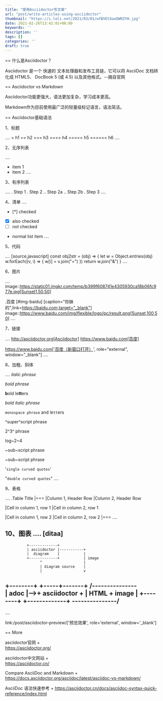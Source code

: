 ```yaml
---
title: "使用Asciidoctor写文章"
url: "post/write-articles-using-asciidoctor"
thumbnail: "https://i.loli.net/2021/03/01/wfBVEC6aoDWRZYH.jpg"
date: 2021-02-26T13:42:01+08:00
keywords: ''
description: ''
tags: []
categories: ''
draft: true
---
```


== 什么是Asciidoctor？

Asciidoctor 是一个 快速的 文本处理器和发布工具链，它可以将 AsciiDoc 文档转化成 HTML5、 DocBook 5 (或 4.5) 以及其他格式。--摘自官网

== Asciidoctor vs Markdown 

Asciidoctor功能更强大，语法更加复杂，学习成本更高。 

Markdown作为目前使用最广泛的轻量级标记语言，语法简洁。

== Asciidoctor基础语法 

1、标题 

....
= h1
== h2
=== h3
==== h4
===== h5
====== h6
....

2、无序列表 

....
* item 1
* item 2
....

3、有序列表 

....
. Step 1
. Step 2
.. Step 2a
.. Step 2b
. Step 3
....

4、清单
....
* [*] checked
* [x] also checked
* [ ] not checked
* normal list item
....

5、代码 

....
[source,javascript]
const obj2str = (obj) => {
  let w = Object.entries(obj)
  w.forEach((v, i) => {
    w[i] = v.join("=")
  })
  return w.join("&")
}
....

6、图片

....
image::https://static01.imgkr.com/temp/b399f608741e4305930ca18b06fc977e.jpg[Sunset1,50,50]

.百度
[#img-baidu]
[caption="你妹的",link=https://baidu.com,target="_blank"]
image::https://www.baidu.com/img/flexible/logo/pc/result.png[Sunset,100,50] 
....

7、链接 

....
http://asciidoctor.org[Asciidoctor] 
https://www.baidu.com[百度] 

https://www.baidu.com['百度（新窗口打开）', role="external", window="\_blank"]
....

8、加粗、斜体

....
_italic phrase_

*bold phrase*

**b**old le**tt**ers

*_bold italic phrase_*

`monospace phrase` and le``tt``ers

^super^script phrase

2^3^ phrase

log~2~4

~sub~script phrase

~sub~script phrase

'`single curved quotes`'

"`double curved quotes`"
....

9、表格

....
.Table Title 
|=== 
|Column 1, Header Row |Column 2, Header Row 

|Cell in column 1, row 1
|Cell in column 2, row 1

|Cell in column 1, row 2
|Cell in column 2, row 2
|===
....

10、图表
....
[ditaa]
----
              +-------------+
              | asciidoctor |-----------+
              |  diagram    |           |
              +-------------+           | image
                    ^                   |
                    | diagram source    |
                    |                   v
 +--------+   +-----+-------+    /---------------\
 |  adoc  |-->+ asciidoctor +    | HTML + image  |
 +--------+   +-------------+    \---------------/
----
....

link:/post/asciidoctor-preview/['预览效果', role='external', window='\_blank']

== More 

asciidoctor官网 +   
https://asciidoctor.org/ 

asciidoctor中文网站 +    
https://asciidoctor.cn/

Compare AsciiDoc and Markdown +
https://docs.asciidoctor.org/asciidoc/latest/asciidoc-vs-markdown/ 

AsciiDoc 语法快速参考 + 
https://asciidoctor.cn/docs/asciidoc-syntax-quick-reference/index.html 